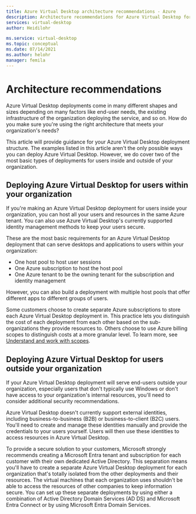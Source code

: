 ```yaml
---
title: Azure Virtual Desktop architecture recommendations - Azure
description: Architecture recommendations for Azure Virtual Desktop for app developers.
services: virtual-desktop
author: Heidilohr

ms.service: virtual-desktop
ms.topic: conceptual
ms.date: 07/14/2021
ms.author: helohr
manager: femila
---
```


# Architecture recommendations

Azure Virtual Desktop deployments come in many different shapes and sizes depending on many factors like end-user needs, the existing infrastructure of the organization deploying the service, and so on. How do you make sure you're using the right architecture that meets your organization's needs?

This article will provide guidance for your Azure Virtual Desktop deployment structure. The examples listed in this article aren't the only possible ways you can deploy Azure Virtual Desktop. However, we do cover two of the most basic types of deployments for users inside and outside of your organization.

## Deploying Azure Virtual Desktop for users within your organization

If you're making an Azure Virtual Desktop deployment for users inside your organization, you can host all your users and resources in the same Azure tenant. You can also use Azure Virtual Desktop's currently supported identity management methods to keep your users secure.

These are the most basic requirements for an Azure Virtual Desktop deployment that can serve desktops and applications to users within your organization:

- One host pool to host user sessions
- One Azure subscription to host the host pool
- One Azure tenant to be the owning tenant for the subscription and identity management

However, you can also build a deployment with multiple host pools that offer different apps to different groups of users.

Some customers choose to create separate Azure subscriptions to store each Azure Virtual Desktop deployment in. This practice lets you distinguish the cost of each deployment from each other based on the sub-organizations they provide resources to. Others choose to use Azure billing scopes to distinguish costs at a more granular level. To learn more, see [Understand and work with scopes](../../cost-management-billing/costs/understand-work-scopes.md).

## Deploying Azure Virtual Desktop for users outside your organization

If your Azure Virtual Desktop deployment will serve end-users outside your organization, especially users that don't typically use Windows or don't have access to your organization's internal resources, you'll need to consider additional security recommendations.

Azure Virtual Desktop doesn't currently support external identities, including business-to-business (B2B) or business-to-client (B2C) users. You'll need to create and manage these identities manually and provide the credentials to your users yourself. Users will then use these identities to access resources in Azure Virtual Desktop.

To provide a secure solution to your customers, Microsoft strongly recommends creating a Microsoft Entra tenant and subscription for each customer with their own dedicated Active Directory. This separation means you'll have to create a separate Azure Virtual Desktop deployment for each organization that's totally isolated from the other deployments and their resources. The virtual machines that each organization uses shouldn't be able to access the resources of other companies to keep information secure. You can set up these separate deployments by using either a combination of Active Directory Domain Services (AD DS) and Microsoft Entra Connect or by using Microsoft Entra Domain Services.

